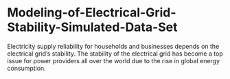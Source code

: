 # Modeling-of-Electrical-Grid-Stability-Simulated-Data-Set
Electricity supply reliability for households and businesses depends on the electrical grid’s stability. The stability of the electrical grid has become a top issue for power providers all over the world due to the rise in global energy consumption.
